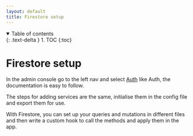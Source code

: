 ```yaml
---
layout: default
title: Firestore setup
---
```


<details open markdown="block">
  <summary>
    Table of contents
  </summary>
  {: .text-delta }
1. TOC
{:toc}
</details>

# Firestore setup

In the admin console go to the left nav and select [Auth](https://console.firebase.google.com/) like Auth, the documentation is easy to follow. 

The steps for adding services are the same, initialise them in the config file and export them for use.

With Firestore, you can set up your queries and mutations in different files and then write a custom hook to call the methods and apply them in the app.
